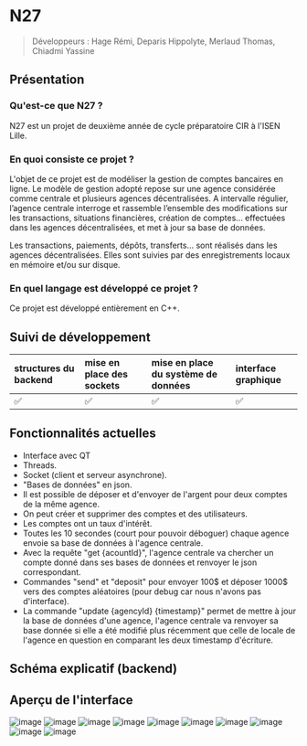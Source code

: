 # N27
>Développeurs : Hage Rémi, Deparis Hippolyte, Merlaud Thomas, Chiadmi Yassine

## Présentation
### Qu'est-ce que N27 ?

N27 est un projet de deuxième année de cycle préparatoire CIR à l'ISEN Lille.

### En quoi consiste ce projet ?

L'objet de ce projet est de modéliser la gestion de comptes bancaires en ligne.
Le modèle de gestion adopté repose sur une agence considérée comme centrale et plusieurs agences décentralisées. A intervalle régulier, l’agence centrale interroge et rassemble l’ensemble des modifications sur les transactions, situations financières, création de comptes... effectuées dans les agences décentralisées, et met à jour sa base de données.

Les transactions, paiements, dépôts, transferts... sont réalisés dans les agences décentralisées. Elles sont suivies par des enregistrements locaux en mémoire et/ou sur disque.

### En quel langage est développé ce projet ?

Ce projet est développé entièrement en C++.

## Suivi de développement

| structures du backend | mise en place des sockets | mise en place du système de données | interface graphique |
| :------- | :------- | :-------- | :------ |
| ✅ | ✅ | ✅ | ✅ |

## Fonctionnalités actuelles
- Interface avec QT
- Threads.
- Socket (client et serveur asynchrone).
- "Bases de données" en json.
- Il est possible de déposer et d'envoyer de l'argent pour deux comptes de la même agence.
- On peut créer et supprimer des comptes et des utilisateurs.
- Les comptes ont un taux d'intérêt.
- Toutes les 10 secondes (court pour pouvoir déboguer) chaque agence envoie sa base de données à l'agence centrale.
- Avec la requête "get {acountId}", l'agence centrale va chercher un compte donné dans ses bases de données et renvoyer le json correspondant.
- Commandes "send" et "deposit" pour envoyer 100$ et déposer 1000$ vers des comptes aléatoires (pour debug car nous n'avons pas d'interface).
- La commande "update {agencyId} {timestamp}" permet de mettre à jour la base de données d'une agence, l'agence centrale va renvoyer sa base donnée si elle a été modifié plus récemment que celle de locale de l'agence en question en comparant les deux timestamp d'écriture.

## Schéma explicatif (backend)
## Aperçu de l'interface
![image](https://user-images.githubusercontent.com/52755677/210112491-b7a3fec2-fde3-4d4a-9d2f-d299d5c9728f.png)
![image](https://user-images.githubusercontent.com/52755677/210112471-f144f40b-8c7c-4248-b67a-89fd59277561.png)
![image](https://user-images.githubusercontent.com/52755677/210112554-98034477-097a-4e14-a6bb-ef751591d9e3.png)
![image](https://user-images.githubusercontent.com/52755677/210112560-2e54f5b6-abd8-47f8-a2a5-aa9b82b303da.png)
![image](https://user-images.githubusercontent.com/52755677/210112580-95587d4a-fece-4817-b15e-68283af76df4.png)
![image](https://user-images.githubusercontent.com/52755677/210112589-12f20db5-78b5-49c1-a2a4-04e2532986fc.png)
![image](https://user-images.githubusercontent.com/52755677/210112613-4add1671-e720-4565-aea7-c52d55af9527.png)
![image](https://user-images.githubusercontent.com/52755677/210112625-0aa7b2c2-afaf-4b88-9078-3f687e488a79.png)
![image](https://user-images.githubusercontent.com/52755677/210112642-413c440b-b5d8-41bc-9096-9cf007cd9faa.png)
![image](https://user-images.githubusercontent.com/52755677/210112650-a203240b-9c2c-4705-a212-7b49dd57f0e4.png)













